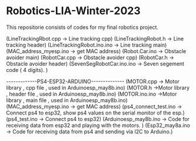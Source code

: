 # Robotics-LIA-Winter-2023
This repositorie consists of codes for my final robotics project. 

(LineTrackingRbot.cpp -> Line tracking cpp)
(LineTrackingRobot.h ->  Line tracking header)
(LineTrackingRobot.ino.ino -> Line tracking main)
(MAC_address_myesp.ino -> get MAC address)
(Robot.Car.ino -> Obstacle avoider main)
(RobotCar.cpp -> Obstacle avoider cpp)
(RobotCar.h -> Obstacle avoider header)
(SevenSegRobotCar.ino.ino -> Seven segement code ( 4 digits). )

-------------PS4-ESP32-ARDUINO--------------
(MOTOR.cpp -> Motor library , cpp file , used in Arduinoesp_may8b.ino)
(MOTOR.h ->Motor library , header file , used in Arduinoesp_may8b.ino)
(MOTOR.ino.ino ->Motor library , main file , used in Arduinoesp_may8b.ino)
(MAC_address_myesp.ino -> get MAC address)
(ps4_connect_test.ino -> Connect ps4 to esp32, show ps4 values on the serial monitor of the esp.)
(ps4_test.ino -> Connect ps4 to esp32)
(Arduinoesp_may8b.ino -> Code for receiving data from esp32 and playing with the motors. )
(Esp32_may8a.ino -> Code for receiving data from ps4 and sending via I2C to Arduino.)
